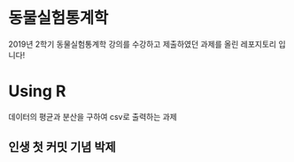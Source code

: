 # 동물실험통계학 

2019년 2학기 동물실험통계학 강의를 수강하고 제출하였던 과제를 올린 레포지토리 입니다!

# Using R
데이터의 평균과 분산을 구하여 csv로 출력하는 과제

## 인생 첫 커밋 기념 박제

